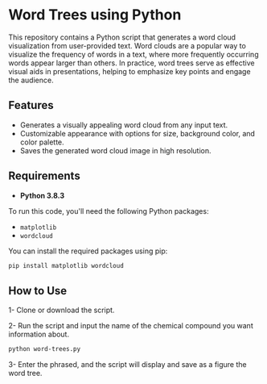 # Word Trees using Python

This repository contains a Python script that generates a word cloud visualization from user-provided text. Word clouds are a popular way to visualize the frequency of words in a text, where more frequently occurring words appear larger than others. In practice, word trees serve as effective visual aids in presentations, helping to emphasize key points and engage the audience.

## Features

- Generates a visually appealing word cloud from any input text.
- Customizable appearance with options for size, background color, and color palette.
- Saves the generated word cloud image in high resolution.

## Requirements

- **Python 3.8.3**
  
To run this code, you'll need the following Python packages:

- `matplotlib`
- `wordcloud`

You can install the required packages using pip:

```bash
pip install matplotlib wordcloud
```

## How to Use
1- Clone or download the script.

2- Run the script and input the name of the chemical compound you want information about.
```bash
python word-trees.py
```
3- Enter the phrased, and the script will display and save as a figure the word tree. 
